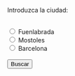 <!DOCTYPE html>
<html>
<head>
	<meta charset="utf-8">
	<title>Falso AEMET2</title>
</head>
<body>
		<form method="get" action="http://www.aemet.es/es/buscador">
			<p>Introduzca la ciudad:</p><br>
				<input id="fuen" type="radio" name="str" value="fuenlabrada">
					<label for="fuen">Fuenlabrada</label><br>
				<input id="most" type="radio" name="str" value="mostoles">
					<label for="most">Mostoles</label><br>
				<input id="barc" type="radio" name="str" value="barcelona">
					<label for="barc">Barcelona</label><br><br>
				<input type="submit" value="Buscar">
		</form>
</body>
</html>
